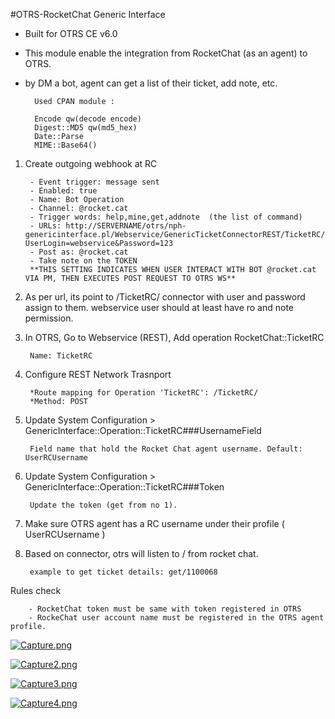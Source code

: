 #OTRS-RocketChat Generic Interface
- Built for OTRS CE v6.0
- This module enable the integration from RocketChat (as an agent) to OTRS.
- by DM a bot, agent can get a list of their ticket, add note, etc.

		Used CPAN module :
		
		Encode qw(decode encode)
		Digest::MD5 qw(md5_hex)
		Date::Parse
		MIME::Base64()


1. Create outgoing webhook at RC

		- Event trigger: message sent
		- Enabled: true
		- Name: Bot Operation
		- Channel: @rocket.cat
		- Trigger words: help,mine,get,addnote  (the list of command)
		- URLs: http://SERVERNAME/otrs/nph-genericinterface.pl/Webservice/GenericTicketConnectorREST/TicketRC/?UserLogin=webservice&Password=123
		- Post as: @rocket.cat
		- Take note on the TOKEN
		**THIS SETTING INDICATES WHEN USER INTERACT WITH BOT @rocket.cat VIA PM, THEN EXECUTES POST REQUEST TO OTRS WS** 

2. As per url, its point to /TicketRC/ connector with user and password assign to them. webservice user should at least have ro and note permission.

3. In OTRS, Go to Webservice (REST), Add operation RocketChat::TicketRC

		Name: TicketRC

4. Configure REST Network Trasnport

		*Route mapping for Operation 'TicketRC': /TicketRC/
		*Method: POST


5. Update System Configuration > GenericInterface::Operation::TicketRC###UsernameField

		Field name that hold the Rocket Chat agent username. Default: UserRCUsername


6. Update System Configuration > GenericInterface::Operation::TicketRC###Token

		Update the token (get from no 1).


7. Make sure OTRS agent has a RC username under their profile ( UserRCUsername )


8. Based on connector, otrs will listen to <command>/<ticketnumber> from rocket chat.

		example to get ticket details: get/1100068


Rules check

		- RocketChat token must be same with token registered in OTRS  
		- RockeChat user account name must be registered in the OTRS agent profile.


[![Capture.png](https://i.postimg.cc/5tZBMsdp/Capture.png)](https://postimg.cc/DWPJrdzb)  

[![Capture2.png](https://i.postimg.cc/k4hM6pwP/Capture2.png)](https://postimg.cc/1nw1bMLv) 

[![Capture3.png](https://i.postimg.cc/V6njsXzw/Capture3.png)](https://postimg.cc/zbDL0bL2)  

[![Capture4.png](https://i.postimg.cc/kGCW2D5b/Capture4.png)](https://postimg.cc/CBvRthkh)  




